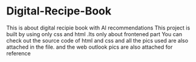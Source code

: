 # Digital-Recipe-Book
This is about digital recipie book with AI recommendations This project is built by using only css and html .Its only about frontened part You can check out the source code of html and css and all the pics used are also attached in the file. and the web outlook pics are also attached for reference
